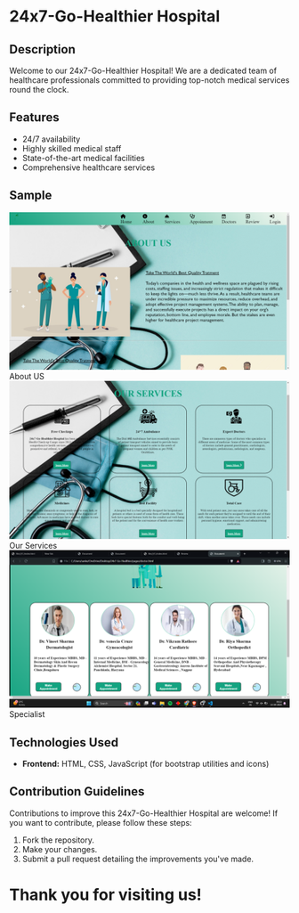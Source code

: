 # 24x7-Go-Healthier Hospital

## Description

Welcome to our 24x7-Go-Healthier Hospital! We are a dedicated team of healthcare professionals committed to providing top-notch medical services round the clock.

## Features

- 24/7 availability
- Highly skilled medical staff
- State-of-the-art medical facilities
- Comprehensive healthcare services

## Sample
<img src="./img/about.png"> <br> About US
<img src="./img/service.png"> <br>Our Services
<img src="./img/doctor.png"> Specialist

## Technologies Used

- **Frontend:** HTML, CSS, JavaScript (for bootstrap utilities and icons)

## Contribution Guidelines

Contributions to improve this 24x7-Go-Healthier Hospital are welcome! If you want to contribute, please follow these steps:

1. Fork the repository.
2. Make your changes.
3. Submit a pull request detailing the improvements you've made.

# Thank you for visiting us!